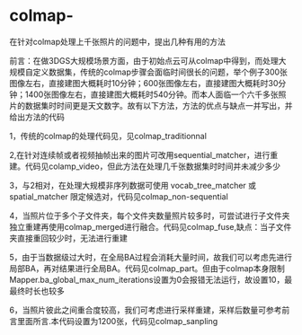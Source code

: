 # colmap-
在针对colmap处理上千张照片的问题中，提出几种有用的方法

前言：在做3DGS大规模场景方面，由于初始点云可从colmap中得到，而处理大规模自定义数据集，传统的colmap步骤会面临时间很长的问题，举个例子300张图像左右，直接建图大概耗时10分钟；600张图像左右，直接建图大概耗时30分钟；1400张图像左右，直接建图大概耗时540分钟。而本人面临一个六千多张照片的数据集时时间更是天文数字。故有以下方法，方法的优点与缺点一并写出，并给出方法的代码

1，传统的colmap的处理代码见，见colmap_traditionnal

2,在针对连续帧或者视频抽帧出来的图片可改用sequential_matcher，进行重建。代码见colamp_video，但此方法在处理几千张数据集时时间并未减少多少

3，与2相对，在处理大规模非序列数据可使用 vocab_tree_matcher 或 spatial_matcher 限定候选对，代码见colmap_non-sequential

4，当照片位于多个子文件夹，每个文件夹数量照片较多时，可尝试进行子文件夹独立重建再使用colmap_merged进行融合。代码见colmap_fuse,缺点：当子文件夹直接重回较少时，无法进行重建

5，由于当数据级过大时，在全局BA过程会消耗大量时间，故我们可以考虑先进行局部BA，再对结果进行全局BA。代码见colmap_part。但由于colmap本身限制Mapper.ba_global_max_num_iterations设置为0会报错无法运行，故设置10，最最终时长也较多

6，当照片彼此之间重合度较高，我们可考虑进行采样重建，采样后数量可参考前言里面所言.本代码设置为1200张，代码见colmap_sanpling
